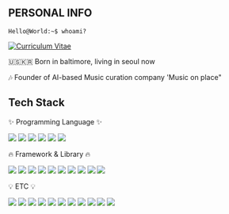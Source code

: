 ## PERSONAL INFO

```console
Hello@World:~$ whoami?
```
[![Curriculum Vitae](https://img.shields.io/badge/CV-0077B5?style=for-the-badge&logo=readme&logoColor=white)](https://energetic-bowl-75c.notion.site/SABIN-LEE-ea0ea65ce9054c5585a5a9f0e084d875?pvs=4)

🇺🇸🇰🇷 Born in baltimore, living in seoul now

🎶 Founder of AI-based Music curation company 'Music on place"

## Tech Stack

✨ Programming Language ✨

<img src="https://img.shields.io/badge/Python-3776AB?style=flat-square&logo=Python&logoColor=white"/> <img src="https://img.shields.io/badge/C-A8B9CC?style=flat-square&logo=C&logoColor=white"/>
<img src="https://img.shields.io/badge/C++-00599C?style=flat-square&logo=C%2B%2B&logoColor=white"/>
<img src="https://img.shields.io/badge/Java-ED8B00?style=flat-square&logo=openjdk&logoColor=white">
<img src="https://img.shields.io/badge/JavaScript-F7DF1E?style=flat-square&logo=javascript&logoColor=black"/>
<img src="https://img.shields.io/badge/CUDA%20C++-76B900?style=flat-square&logo=nvidia&logoColor=white"/>

🔥 Framework & Library 🔥

<img src="https://img.shields.io/badge/PyTorch-EE4C2C?style=flat-square&logo=pytorch&logoColor=white"/> <img src="https://img.shields.io/badge/TensorFlow-FF6F00?style=flat-square&logo=tensorflow&logoColor=white"/>
<img src="https://img.shields.io/badge/Scikit%20learn-F7931E?style=flat-square&logo=scikitlearn&logoColor=white"/>
<img src="https://img.shields.io/badge/NumPy-013243?style=flat-square&logo=numpy&logoColor=white"/>
<img src="https://img.shields.io/badge/Pandas-150458?style=flat-square&logo=pandas&logoColor=white"/>
<img src="https://img.shields.io/badge/Seaborn-3776AB?style=flat-square&logo=seaborn&logoColor=white"/>
<img src="https://img.shields.io/badge/Matplotlib-3776AB?style=flat-square&logo=matplotlib&logoColor=white"/>
<img src="https://img.shields.io/badge/Plotly-3776AB?style=flat-square&logo=plotly&logoColor=white"/>
<img src="https://img.shields.io/badge/Flask-000000?style=flat-square&logo=flask&logoColor=white"/>
<img src="https://img.shields.io/badge/Django-092E20?style=flat-square&logo=django&logoColor=white"/>

💡 ETC 💡

<img src="https://img.shields.io/badge/Docker-2496ED?style=flat-square&logo=docker&logoColor=white"> <img src="https://img.shields.io/badge/GIT-E44C30?style=flat-square&logo=git&logoColor=white">
<img src="https://img.shields.io/badge/GitHub-181717?style=flat-square&logo=github&logoColor=white">
<img src="https://img.shields.io/badge/GNU%20Bash-4EAA25?style=flat-square&logo=GNU%20Bash&logoColor=white">
<img src="https://img.shields.io/badge/MySQL-00000F?style=flat-square&logo=mysql&logoColor=white">
<img src="https://img.shields.io/badge/PostgreSQL-316192?style=flat-square&logo=postgresql&logoColor=white">
<img src="https://img.shields.io/badge/AWS-232F3E?style=flat-square&logo=amazon-aws&logoColor=white">
<img src="https://img.shields.io/badge/Azure-0089D6?style=flat-square&logo=microsoft-azure&logoColor=white">
<img src="https://img.shields.io/badge/Linux-FCC624?style=flat-square&logo=linux&logoColor=black"> <img src="https://img.shields.io/badge/Ubuntu-E95420?style=flat-square&logo=ubuntu&logoColor=white">
<img src="https://img.shields.io/badge/mac%20os-000000?style=flat-square&logo=apple&logoColor=white">
